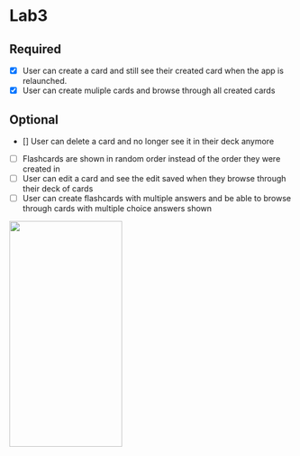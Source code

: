 # Lab3

## Required
- [X] User can create a card and still see their created card when the app is relaunched.
- [X] User can create muliple cards and browse through all created cards

## Optional
- [] User can delete a card and no longer see it in their deck anymore
- [ ] Flashcards are shown in random order instead of the order they were created in
- [ ] User can edit a card and see the edit saved when they browse through their deck of cards
- [ ] User can create flashcards with multiple answers and be able to browse through cards with multiple choice answers shown

<img src="https://user-images.githubusercontent.com/60219532/76674413-a5816d80-6585-11ea-9b97-0bd51887088c.gif" width="200" height="400" />  
